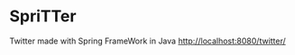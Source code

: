 # SpriTTer
Twitter made with Spring FrameWork in Java
[http://localhost:8080/twitter/](http://localhost:8080/twitter/)
